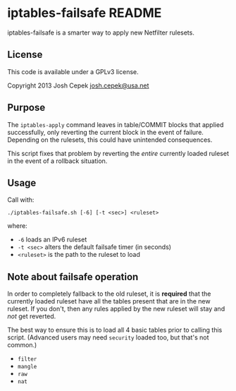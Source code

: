 iptables-failsafe README
===

iptables-failsafe is a smarter way to apply new Netfilter rulesets.

License
---

This code is available under a GPLv3 license.

Copyright 2013 Josh Cepek <josh.cepek@usa.net>

Purpose
---

The `iptables-apply` command leaves in table/COMMIT blocks that applied
successfully, only reverting the current block in the event of failure.
Depending on the rulesets, this could have unintended consequences.

This script fixes that problem by reverting the *entire* currently loaded
ruleset in the event of a rollback situation.

Usage
---

Call with:

    ./iptables-failsafe.sh [-6] [-t <sec>] <ruleset>

where:

 * `-6` loads an IPv6 ruleset
 * `-t <sec>` alters the default failsafe timer (in seconds)
 * `<ruleset>` is the path to the ruleset to load

Note about failsafe operation
---

In order to completely fallback to the old ruleset, it is **required** that the
currently loaded ruleset have all the tables present that are in the new
ruleset. If you don't, then any rules applied by the new ruleset will stay and
*not* get reverted.

The best way to ensure this is to load all 4 basic tables prior to calling this
script. (Advanced users may need `security` loaded too, but that's not common.)

 * `filter`
 * `mangle`
 * `raw`
 * `nat`
